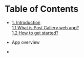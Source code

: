 # Table of Contents

* [1. Introduction](/README.md)  
  [1.1 What is Post Gallery web app?](https://www.gitbook.com/book/daryapovalyaeva/post-gallery-user-manual/edit#)  
  [1.2 How to get started?](/12-how-to-get-started.md)

* App overview

* 


